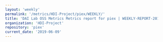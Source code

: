 ```yaml
---
layout: 'weekly'
permalink: '/metrics/HDI-Project/piex/WEEKLY/'
title: 'DAI Lab OSS Metrics Metrics report for piex | WEEKLY-REPORT-2019-06-09'
organization: 'HDI-Project'
repository: 'piex'
current_date: '2019-06-09'
---
```

